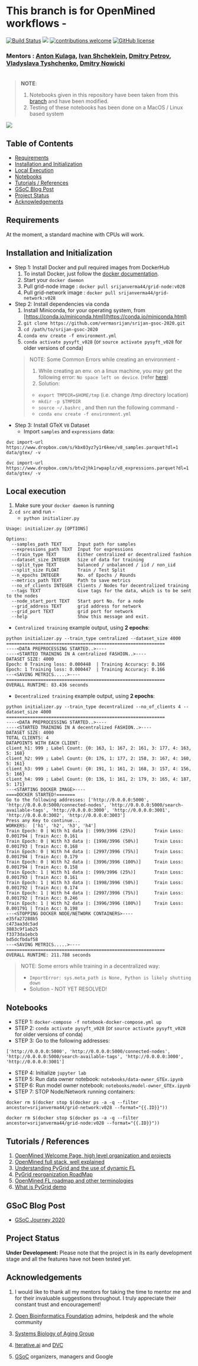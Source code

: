 # This branch is for OpenMined workflows - 
[![Build Status](https://travis-ci.org/vermasrijan/srijan-gsoc-2020.svg?branch=openmined)](https://travis-ci.org/vermasrijan/srijan-gsoc-2020)
![](https://github.com/OpenMined/PySyft/workflows/Tests/badge.svg)
[![contributions welcome](https://img.shields.io/badge/contributions-welcome-brightgreen.svg?style=flat)](https://github.com/dwyl/esta/issues)
[![GitHub license](https://img.shields.io/github/license/Naereen/StrapDown.js.svg)](https://github.com/Naereen/StrapDown.js/blob/master/LICENSE)
### Mentors : [Anton Kulaga](https://www.linkedin.com/in/antonkulaga/?originalSubdomain=ro), [Ivan Shcheklein](https://www.linkedin.com/in/shcheklein/), [Dmitry Petrov](https://www.linkedin.com/in/dmitryleopetrov/), [Vladyslava Tyshchenko](https://www.linkedin.com/in/vladyslava-tyshchenko-296742125/?originalSubdomain=ua), [Dmitry Nowicki]()<br/><br/>
> __NOTE__: 
> 1. Notebooks given in this repository have been taken from this [branch](https://github.com/OpenMined/PySyft/tree/master/examples/tutorials) and have been modified.
> 2. Testing of these notebooks has been done on a MacOS / Linux based system

![](https://blog.openmined.org/content/images/2019/10/PySyft-tensorflow-gif-v2.gif)

## Table of Contents
- [Requirements](#requirements)
- [Installation and Initialization](#installation-and-initialization)
- [Local Execution](#local-execution)
- [Notebooks](#notebooks)
- [Tutorials / References](#tutorials--references)
- [GSoC Blog Post](#gsoc-blog-post)
- [Project Status](#project-status)
- [Acknowledgements](#acknowledgements)

## Requirements

At the moment, a standard machine with CPUs will work. 

## Installation and Initialization
- Step 1: Install Docker and pull required images from DockerHub
    1. To install Docker, just follow the [docker documentation](https://docs.docker.com/install/).
    2. Start your `docker daemon`
    3. Pull grid-node image : `docker pull srijanverma44/grid-node:v028`
    4. Pull grid-network image : `docker pull srijanverma44/grid-network:v028`
- Step 2: Install dependencies via conda
    1. Install Miniconda, for your operating system, from [https://conda.io/miniconda.html](https://conda.io/miniconda.html)
    2. `git clone https://github.com/vermasrijan/srijan-gsoc-2020.git`
    3. `cd /path/to/srijan-gsoc-2020`
    4. `conda env create -f environment.yml`
    5. `conda activate pysyft_v028` (or `source activate pysyft_v028` for older versions of conda)
    > NOTE: Some Common Errors while creating an environment -                                                                                                                                                                                                                                                                                                                                                                                                                            
    > 1. While creating an env. on a linux machine, you may get the following error: `No space left on device`. (refer [here](https://stackoverflow.com/questions/40755610/ioerror-errno-28-no-space-left-on-device-while-installing-tensorflow))                                                                                                                                                                                                                                                                                                                                                                                                         
    > 2. Solution: 
    >   - `export TMPDIR=$HOME/tmp` (i.e. change /tmp directory location)
    >   - `mkdir -p $TMPDIR`
    >   - `source ~/.bashrc` , and then run the following command -
    >   - `conda env create -f environment.yml`
- Step 3: Install GTeX `V8` Dataset
    - Import `samples` and `expressions` data:  
```
dvc import-url https://www.dropbox.com/s/kbx03yz7y1r6kee/v8_samples.parquet?dl=1 data/gtex/ -v
```
```
dvc import-url https://www.dropbox.com/s/btv2jhk1rwpaplz/v8_expressions.parquet?dl=1 data/gtex/ -v
```

## Local execution
1. Make sure your `docker daemon` is running
2. `cd src` and run - 
    - `python initializer.py`
```     
Usage: initializer.py [OPTIONS]

Options:
  --samples_path TEXT      Input path for samples
  --expressions_path TEXT  Input for expressions
  --train_type TEXT        Either centralized or decentralized fashion
  --dataset_size INTEGER   Size of data for training
  --split_type TEXT        balanced / unbalanced / iid / non_iid
  --split_size FLOAT       Train / Test Split
  --n_epochs INTEGER       No. of Epochs / Rounds
  --metrics_path TEXT      Path to save metrics
  --no_of_clients INTEGER  Clients / Nodes for decentralized training
  --tags TEXT              Give tags for the data, which is to be sent to the nodes
  --node_start_port TEXT   Start port No. for a node
  --grid_address TEXT      grid address for network
  --grid_port TEXT         grid port for network
  --help                   Show this message and exit.
```

- `Centralized training` example output, using **2 epochs**:
```
python initializer.py --train_type centralized --dataset_size 4000         
============================================================
----<DATA PREPROCESSING STARTED..>----
----<STARTED TRAINING IN A centralized FASHION..>----
DATASET SIZE: 4000
Epoch: 0 Training loss: 0.000448  | Training Accuracy: 0.166
Epoch: 1 Training loss: 0.000447  | Training Accuracy: 0.166
---<SAVING METRICS.....>----
============================================================
OVERALL RUNTIME: 83.436 seconds
```

- `Decentralized training` example output, using **2 epochs**:
```
python initializer.py --train_type decentralized --no_of_clients 4 --dataset_size 4000
============================================================
----<DATA PREPROCESSING STARTED..>----
----<STARTED TRAINING IN A decentralized FASHION..>----
DATASET SIZE: 4000
TOTAL CLIENTS: 4
DATAPOINTS WITH EACH CLIENT: 
client_h1: 999 ; Label Count: {0: 163, 1: 167, 2: 161, 3: 177, 4: 163, 5: 168}
client_h2: 999 ; Label Count: {0: 176, 1: 177, 2: 158, 3: 167, 4: 160, 5: 161}
client_h3: 999 ; Label Count: {0: 191, 1: 161, 2: 168, 3: 157, 4: 156, 5: 166}
client_h4: 999 ; Label Count: {0: 136, 1: 161, 2: 179, 3: 165, 4: 187, 5: 171}
---<STARTING DOCKER IMAGE>----
====DOCKER STARTED!=======
Go to the following addresses: ['http://0.0.0.0:5000', 'http://0.0.0.0:5000/connected-nodes', 'http://0.0.0.0:5000/search-available-tags', 'http://0.0.0.0:3000', 'http://0.0.0.0:3001', 'http://0.0.0.0:3002', 'http://0.0.0.0:3003']
Press any Key to continue...
WORKERS:  ['h1', 'h2', 'h3', 'h4']
Train Epoch: 0 | With h1 data |: [999/3996 (25%)]       Train Loss: 0.001794 | Train Acc: 0.161
Train Epoch: 0 | With h3 data |: [1998/3996 (50%)]      Train Loss: 0.001793 | Train Acc: 0.168
Train Epoch: 0 | With h4 data |: [2997/3996 (75%)]      Train Loss: 0.001794 | Train Acc: 0.179
Train Epoch: 0 | With h2 data |: [3996/3996 (100%)]     Train Loss: 0.001794 | Train Acc: 0.158
Train Epoch: 1 | With h1 data |: [999/3996 (25%)]       Train Loss: 0.001793 | Train Acc: 0.161
Train Epoch: 1 | With h3 data |: [1998/3996 (50%)]      Train Loss: 0.001792 | Train Acc: 0.174
Train Epoch: 1 | With h4 data |: [2997/3996 (75%)]      Train Loss: 0.001792 | Train Acc: 0.246
Train Epoch: 1 | With h2 data |: [3996/3996 (100%)]     Train Loss: 0.001791 | Train Acc: 0.198
---<STOPPING DOCKER NODE/NETWORK CONTAINERS>----
e35fa27288b5
c473aa3dc5ad
3883c9f1ab25
f3373da1ebcb
bd5dcfbdaf58
---<SAVING METRICS.....>----
============================================================
OVERALL RUNTIME: 211.788 seconds
```
> NOTE: Some errors while training in a decentralized way:
> - `ImportError: sys.meta_path is None, Python is likely shutting down`
> - Solution - NOT YET RESOLVED!

## Notebooks
- STEP 1: `docker-compose -f notebook-docker-compose.yml up`
- STEP 2: `conda activate pysyft_v028` (or `source activate pysyft_v028` for older versions of conda)
- STEP 3: Go to the following addresses: 
```
['http://0.0.0.0:5000', 'http://0.0.0.0:5000/connected-nodes', 'http://0.0.0.0:5000/search-available-tags', 'http://0.0.0.0:3000', 'http://0.0.0.0:3001']
```
- STEP 4: Initialize `jupyter lab`
- STEP 5: Run data owner notebook: `notebooks/data-owner_GTEx.ipynb`
- STEP 6: Run model owner notebook: `notebooks/model-owner_GTEx.ipynb`
- STEP 7: STOP Node/Network running containers:
```
docker rm $(docker stop $(docker ps -a -q --filter ancestor=srijanverma44/grid-network:v028 --format="{{.ID}}"))
```
```
docker rm $(docker stop $(docker ps -a -q --filter ancestor=srijanverma44/grid-node:v028 --format="{{.ID}}"))
```
## Tutorials / References
1. [OpenMined Welcome Page, high level organization and projects](https://github.com/OpenMined/OM-Welcome-Package)
2. [OpenMined full stack, well explained](https://www.youtube.com/watch?v=NJBBE_SN90A)<br/>
3. [Understanding PyGrid and the use of dynamic FL](https://github.com/OpenMined/Roadmap/blob/master/web_and_mobile_team/projects/dynamic_federated_learning.md)<br/>
4. [PyGrid reorganization RoadMap](https://github.com/OpenMined/Roadmap/blob/master/web_and_mobile_team/projects/common/pygrid_reorganization.md)<br/>
5. [OpenMined FL roadmap and other terminologies](https://github.com/OpenMined/Roadmap/blob/master/web_and_mobile_team/projects/federated_learning.md)
6. [What is PyGrid demo](https://blog.openmined.org/what-is-pygrid-demo/)

## GSoC Blog Post
- [GSoC Journey 2020](https://medium.com/@verma.srijan/gsoc-journey-2020-12e806fc80c3)

## Project Status
**Under Development:** Please note that the project is in its early development stage and all the features have not been tested yet.

## Acknowledgements
1. I would like to thank all my mentors for taking the time to mentor me and for their invaluable suggestions throughout. I truly appreciate their constant trust and encouragement!<br/>

2. [Open Bioinformatics Foundation](https://www.open-bio.org/) admins, helpdesk and the whole community <br/>

3. [Systems Biology of Aging Group](http://www.aging-research.group/) <br/>

4. [Iterative.ai](https://iterative.ai/) and [DVC](https://dvc.org/) <br/>

5. [GSoC](https://summerofcode.withgoogle.com/) organizers, managers and Google 